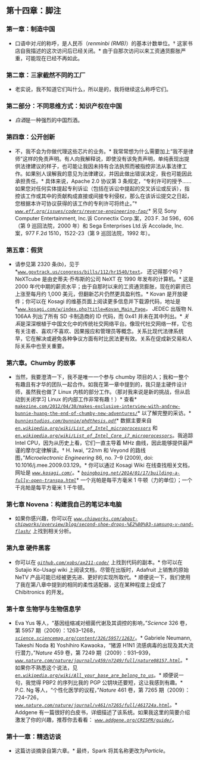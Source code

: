 ## 第十四章：脚注

### 第一章：制造中国

* 口语中对*元*的称呼，是人民币（*renminbi (RMB)*）的基本计数单位。† 这家书店自我描述的这次访问后已经关闭。* 由于自那次访问以来工资通货膨胀严重，可能现在已经不再如此。

### 第二章：三家截然不同的工厂

* 老实说，我不知道它们叫什么，所以是的，我将继续这么称呼它们。

### 第二部分：不同思维方式：知识产权在中国

* *白酒*是一种强烈的中国烈酒。

### 第四章：公开创新

* 不，我不会为你做代理这些芯片的业务。* 我常常想为什么需要加上“我不是律师”这样的免责声明。有人向我解释说，即使没有该免责声明，单纯表现出提供法律建议的样子，也可能让我因未持有合法执照而被指控非法从事法律工作。如果别人误解我的意见为法律建议，并因此做出错误决定，我也可能因此承担责任。* 具体来说，Apache 2.0 协议第 3 条规定，“专利许可的授予……如果您对任何实体提起专利诉讼（包括在诉讼中提起的交叉诉讼或反诉），指控该工作或其中的贡献构成直接或间接专利侵权，那么在该诉讼提交之日起，您根据本许可协议获得的该工作的专利许可将终止。”† *[`www.eff.org/issues/coders/reverse-engineering-faq/`](https://www.eff.org/issues/coders/reverse-engineering-faq/)** 另见 Sony Computer Entertainment, Inc.诉 Connectix Corp.案，203 F. 3d 596，606（第 9 巡回法院，2000 年）和 Sega Enterprises Ltd.诉 Accolade, Inc.案，977 F.2d 1510，1522-23（第 9 巡回法院，1992 年）。

### 第五章：假货

* 请参见第 2320 条(b)，见于*[`www.govtrack.us/congress/bills/112/hr1540/text`](https://www.govtrack.us/congress/bills/112/hr1540/text)*。* 还记得那个吗？NeXTcube 是由史蒂夫·乔布斯的公司 NeXT 在 1990 年发布的计算机。* 这是 2000 年代中期的薪资水平；由于自那时以来的工资通货膨胀，现在的薪资已上涨至每月约 1,000 美元，但翻新芯片仍然更具盈利性。* Kovan 是开放硬件；你可以在 Kosagi 的维基页面上阅读更多信息并下载源代码，地址是*[`www.kosagi.com/w/index.php?title=Kovan_Main_Page`](http://www.kosagi.com/w/index.php?title=Kovan_Main_Page)*。* JEDEC 出版物 N. 106AA 列出了所有 SD 卡制造商的 ID 代码，而 0x41 并未在其中列出。* *关系*是深深根植于中国文化中的传统社交网络平台。像现代社交网络一样，它也有关注者、喜欢/不喜欢、因果报应和管理员等概念。关系比现代法律系统早，它在解决或避免各种争议方面有时比民法更有效。关系在促成新交易和人际关系中也至关重要。

### 第六章。Chumby 的故事

* 当然，我要澄清一下，我不是唯一一个参与 chumby 项目的人；我和一整个有趣且有才华的团队一起合作。如我在第一章中提到的，我只是主硬件设计师，虽然我也做了 Linux 内核的部分工作。（那对我来说是新的挑战，但从启动到关闭学习 Linux 的内部工作非常有趣！）* 查看* [`makezine.com/2012/04/30/makes-exclusive-interview-with-andrew-bunnie-huang-the-end-of-chumby-new-adventures/`](http://makezine.com/2012/04/30/makes-exclusive-interview-with-andrew-bunnie-huang-the-end-of-chumby-new-adventures/)* 以了解完整的采访。* *[`bunniestudios.com/bunnie/phdthesis.pdf`](http://bunniestudios.com/bunnie/phdthesis.pdf)** 数据主要来自 *[`en.wikipedia.org/wiki/List_of_Intel_microprocessors`](https://en.wikipedia.org/wiki/List_of_Intel_microprocessors)* 和 *[`en.wikipedia.org/wiki/List_of_Intel_Core_i7_microprocessors`](https://en.wikipedia.org/wiki/List_of_Intel_Core_i7_microprocessors)*。我追踪 Intel CPU，因为从历史上看，它们一直主导着 MHz 曲线，因此能够提供最严谨的摩尔定律解读。† H. Iwai, “22nm 和 Veyond 的路线图，”*Microelectronic Engineering* 86, no. 7–9 (2009), doi: 10.1016/j.mee.2009.03.129。* 你可以通过 Kosagi Wiki 在线查找相关文档，网址是 *[`www.kosagi.com/`](http://www.kosagi.com/)*。* *[`boingboing.net/2014/01/17/building-a-fully-open-transpa.html`](http://boingboing.net/2014/01/17/building-a-fully-open-transpa.html)** 一个兆帕是每平方毫米 1 牛顿（力的单位）；一个千兆帕是每平方毫米 1 千牛顿。

### 第七章 Novena：构建我自己的笔记本电脑

* 如果你感兴趣，你可以在 *[`www.chipworks.com/about-chipworks/overview/blog/second-shoe-drops-%E2%80%93-samsung-v-nand-flash/`](https://www.chipworks.com/about-chipworks/overview/blog/second-shoe-drops-%E2%80%93-samsung-v-nand-flash/)* 上找到相关分析。

### 第九章 硬件黑客

* 你可以在 *[`github.com/xobs/ax211-code/`](https://github.com/xobs/ax211-code/)* 上找到代码的副本。* 你可以在 Sutajio Ko-Usagi wiki 上阅读文档，尽管在出版时，Adafruit 上销售的原始 NeTV 产品可能已经被更先进、更好的实现所取代。* 顺便说一下，我们使用了我在第八章中提到的相同的柔性适配器，这在某种程度上促成了 Chibitronics 的开发。

### 第十章 生物学与生物信息学

* Eva Yus 等人，“基因组缩减对细菌代谢及其调控的影响，”*Science* 326 卷，第 5957 期（2009）：1263–1268，*[`science.sciencemag.org/content/326/5957/1263/`](http://science.sciencemag.org/content/326/5957/1263/)*。* Gabriele Neumann, Takeshi Noda 和 Yoshihiro Kawaoka，“猪源 H1N1 流感病毒的出现及其大流行潜力，”*Nature* 459 卷，第 7249 期（2009）：931–939，*[`www.nature.com/nature/journal/v459/n7249/full/nature08157.html`](http://www.nature.com/nature/journal/v459/n7249/full/nature08157.html)*。* 如果你不熟悉这个说法，见 *[`en.wikipedia.org/wiki/All_your_base_are_belong_to_us`](https://en.wikipedia.org/wiki/All_your_base_are_belong_to_us)*。* 顺便说一句，我觉得 PBP2 的序列比我的 PGP 公钥块还要短，这让我感到有趣。* P.C. Ng 等人，“个性化医学的议程，”*Nature* 461 卷，第 7265 期（2009）：724–726，*[`www.nature.com/nature/journal/v461/n7265/full/461724a.html`](http://www.nature.com/nature/journal/v461/n7265/full/461724a.html)*。* Addgene 有一篇很好的白皮书，详细描述了该系统。如果我这里的简要介绍激发了你的兴趣，推荐你去看看： *[`www.addgene.org/CRISPR/guide/`](https://www.addgene.org/CRISPR/guide/)*。

### 第十一章：精选访谈

* 这篇访谈摘录自第六章。* 最终，Spark 将其名称更改为*Particle*。
